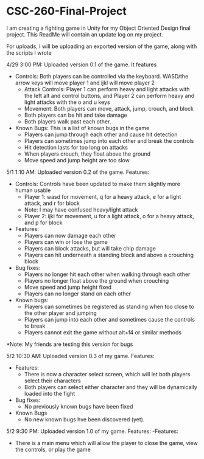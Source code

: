 # CSC-260-Final-Project

I am creating a fighting game in Unity for my Object Oriented Design final project. This ReadMe will contain an update log on my project.

For uploads, I will be uploading an exported version of the game, along with the scripts I wrote

4/29 3:00 PM: Uploaded version 0.1 of the game. It features
  - Controls: Both players can be controlled via the keyboard. WASD/the arrow keys will move player 1 and ijkl will move player 2
    - Attack Controls: Player 1 can perform heavy and light attacks with the left alt and control buttons, and Player 2 can perform heavy and light attacks with the o and u keys
    - Movement: Both players can move, attack, jump, crouch, and block
    - Both players can be hit and take damage
    - Both players walk past each other.
  - Known Bugs: This is a list of known bugs in the game
    - Players can jump through each other and cause hit detection
    - Players can sometimes jump into each other and break the controls
    - Hit detection lasts for too long on attacks
    - When players crouch, they float above the ground
    - Move speed and jump height are too slow


5/1 1:10 AM: Uploaded version 0.2 of the game. Features:
- Controls: Controls have been updated to make them slightly more human usable
  - Player 1: wasd for movement, q for a heavy attack, e for a light attack, and r for block
  - Note: I may have confused heavy/light attack
  - Player 2: ijkl for movement, u for a light attack, o for a heavy attack, and p for block
- Features:
  - Players can now damage each other
  - Players can win or lose the game
  - Players can block attacks, but will take chip damage
  - Players can hit underneath a standing block and above a crouching block
- Bug fixes:
  - Players no longer hit each other when walking through each other
  - Players no longer float above the ground when crouching
  - Move speed and jump height fixed
  - Players can no longer stand on each other
- Known bugs:
  - Players can sometimes be registered as standing when too close to the other player and jumping
  - Players can jump into each other and sometimes cause the controls to break
  - Players cannot exit the game without alt+f4 or similar methods

*Note: My friends are testing this version for bugs 


5/2 10:30 AM: Uploaded version 0.3 of my game. Features:
- Features:
  - There is now a character select screen, which will let both players select their characters
  - Both players can select either character and they will be dynamically loaded into the fight
- Bug fixes:
  - No previously known bugs have been fixed
- Known Bugs
  - No new known bugs hve been discovered (yet).


5/2 9:30 PM: Uploaded version 1.0 of my game. Features:
-Features:
  - There is a main menu which will allow the player to close the game, view the controls, or play the game
